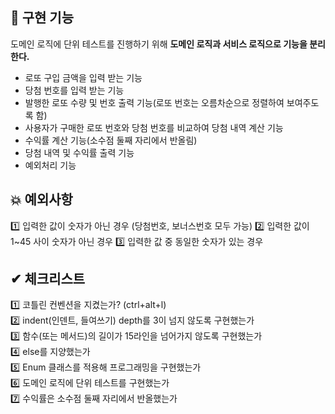 ## 📢 구현 기능
도메인 로직에 단위 테스트를 진행하기 위해 **도메인 로직과 서비스 로직으로 기능을 분리한다.**
- 로또 구입 금액을 입력 받는 기능
- 당첨 번호를 입력 받는 기능
- 발행한 로또 수량 및 번호 출력 기능(로또 번호는 오름차순으로 정렬하여 보여주도록 함)
- 사용자가 구매한 로또 번호와 당첨 번호를 비교하여 당첨 내역 계산 기능
- 수익률 계산 기능(소수점 둘째 자리에서 반올림)
- 당첨 내역 및 수익률 출력 기능
- 예외처리 기능

## 💥 예외사항
1️⃣ 입력한 값이 숫자가 아닌 경우 (당첨번호, 보너스번호 모두 가능)
2️⃣ 입력한 값이 1~45 사이 숫자가 아닌 경우
3️⃣ 입력한 값 중 동일한 숫자가 있는 경우

## ✔ 체크리스트
1️⃣ 코틀린 컨벤션을 지켰는가? (ctrl+alt+l)  
2️⃣ indent(인덴트, 들여쓰기) depth를 3이 넘지 않도록 구현했는가  
3️⃣ 함수(또는 메서드)의 길이가 15라인을 넘어가지 않도록 구현했는가  
4️⃣ else를 지양했는가  
5️⃣ Enum 클래스를 적용해 프로그래밍을 구현했는가    
6️⃣ 도메인 로직에 단위 테스트를 구현했는가  
7️⃣ 수익률은 소수점 둘째 자리에서 반올했는가